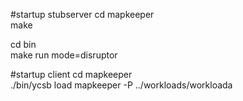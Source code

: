 #startup stubserver
cd mapkeeper	
make

cd bin	
make run mode=disruptor

#startup client
cd mapkeeper	
./bin/ycsb load mapkeeper -P ../workloads/workloada

